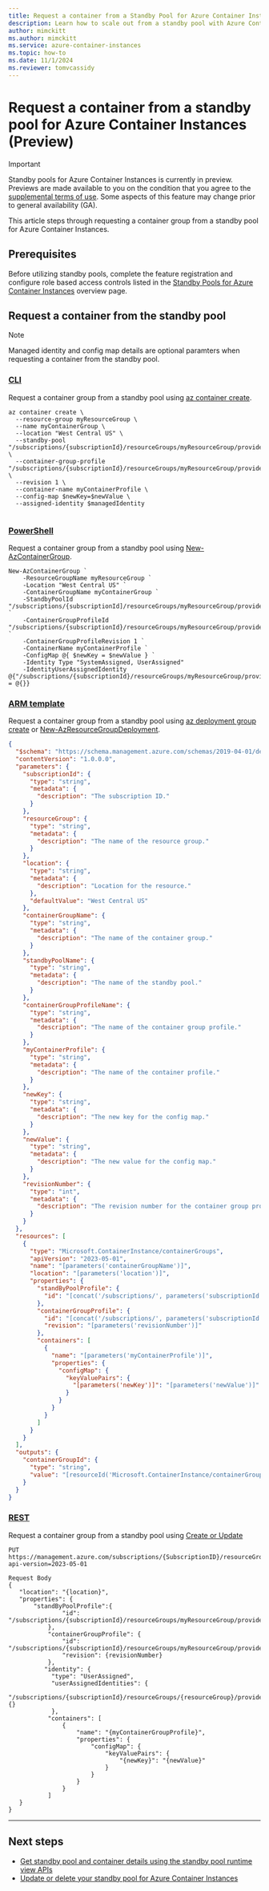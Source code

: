 ```yaml
---
title: Request a container from a Standby Pool for Azure Container Instances(Preview)
description: Learn how to scale out from a standby pool with Azure Container Instances.
author: mimckitt
ms.author: mimckitt
ms.service: azure-container-instances
ms.topic: how-to
ms.date: 11/1/2024
ms.reviewer: tomvcassidy
---
```



# Request a container from a standby pool for Azure Container Instances (Preview)

> [!IMPORTANT]
> Standby pools for Azure Container Instances is currently in preview. Previews are made available to you on the condition that you agree to the [supplemental terms of use](https://azure.microsoft.com/support/legal/preview-supplemental-terms/). Some aspects of this feature may change prior to general availability (GA).

This article steps through requesting a container group from a standby pool for Azure Container Instances.   

## Prerequisites

Before utilizing standby pools, complete the feature registration and configure role based access controls listed in the [Standby Pools for Azure Container Instances](container-instances-standby-pool-overview.md#prerequisites) overview page. 


## Request a container from the standby pool

> [!NOTE]
> Managed identity and config map details are optional paramters when requesting a container from the standby pool. 


### [CLI](#tab/cli)
Request a container group from a standby pool using [az container create](/cli/azure/container).

```azurecli-interactive
az container create \
  --resource-group myResourceGroup \
  --name myContainerGroup \
  --location "West Central US" \
  --standby-pool "/subscriptions/{subscriptionId}/resourceGroups/myResourceGroup/providers/Microsoft.StandbyPool/standbyContainerGroupPools/myStandbyPool" \
  --container-group-profile "/subscriptions/{subscriptionId}/resourceGroups/myResourceGroup/providers/Microsoft.ContainerInstance/containerGroupProfiles/myContainerGroupProfile" \
  --revision 1 \
  --container-name myContainerProfile \
  --config-map $newKey=$newValue \   
  --assigned-identity $managedIdentity


```
### [PowerShell](#tab/powershell)
Request a container group from a standby pool using [New-AzContainerGroup](/powershell/module/az.containerinstance/new-AzContainerGroup).

```azurepowershell-interactive
New-AzContainerGroup `
    -ResourceGroupName myResourceGroup `
    -Location "West Central US" `
    -ContainerGroupName myContainerGroup `
    -StandbyPoolId "/subscriptions/{subscriptionId]/resourceGroups/myResourceGroup/providers/Microsoft.StandbyPool/standbyContainerGroupPools/myStandbyPool" `
    -ContainerGroupProfileId "/subscriptions/{subscriptionId}/resourceGroups/myResourceGroup/providers/Microsoft.ContainerInstance/containerGroupProfiles/myContainerGroupProfile" `
    -ContainerGroupProfileRevision 1 `
    -ContainerName myContainerProfile `
    -ConfigMap @{ $newKey = $newValue } `
    -Identity Type "SystemAssigned, UserAssigned"
    -IdentityUserAssignedIdentity @{"/subscriptions/{subscriptionId}/resourceGroups/myResourceGroup/providers/Microsoft.ManagedIdentity/userAssignedIdentities/{identityName}" = @{}}

```

### [ARM template](#tab/template)
Request a container group from a standby pool using [az deployment group create](/cli/azure/deployment/group) or [New-AzResourceGroupDeployment](/powershell/module/az.resources/new-azresourcegroupdeployment).


```json
{
  "$schema": "https://schema.management.azure.com/schemas/2019-04-01/deploymentTemplate.json#",
  "contentVersion": "1.0.0.0",
  "parameters": {
    "subscriptionId": {
      "type": "string",
      "metadata": {
        "description": "The subscription ID."
      }
    },
    "resourceGroup": {
      "type": "string",
      "metadata": {
        "description": "The name of the resource group."
      }
    },
    "location": {
      "type": "string",
      "metadata": {
        "description": "Location for the resource."
      },
      "defaultValue": "West Central US"
    },
    "containerGroupName": {
      "type": "string",
      "metadata": {
        "description": "The name of the container group."
      }
    },
    "standbyPoolName": {
      "type": "string",
      "metadata": {
        "description": "The name of the standby pool."
      }
    },
    "containerGroupProfileName": {
      "type": "string",
      "metadata": {
        "description": "The name of the container group profile."
      }
    },
    "myContainerProfile": {
      "type": "string",
      "metadata": {
        "description": "The name of the container profile."
      }
    },
    "newKey": {
      "type": "string",
      "metadata": {
        "description": "The new key for the config map."
      }
    },
    "newValue": {
      "type": "string",
      "metadata": {
        "description": "The new value for the config map."
      }
    },
    "revisionNumber": {
      "type": "int",
      "metadata": {
        "description": "The revision number for the container group profile."
      }
    }
  },
  "resources": [
    {
      "type": "Microsoft.ContainerInstance/containerGroups",
      "apiVersion": "2023-05-01",
      "name": "[parameters('containerGroupName')]",
      "location": "[parameters('location')]",
      "properties": {
        "standByPoolProfile": {
          "id": "[concat('/subscriptions/', parameters('subscriptionId'), '/resourceGroups/', parameters('resourceGroup'), '/providers/Microsoft.StandbyPool/standbyContainerGroupPools/', parameters('standbyPoolName'))]"
        },
        "containerGroupProfile": {
          "id": "[concat('/subscriptions/', parameters('subscriptionId'), '/resourceGroups/', parameters('resourceGroup'), '/providers/Microsoft.ContainerInstance/containerGroupProfiles/', parameters('containerGroupProfileName'))]",
          "revision": "[parameters('revisionNumber')]"
        },
        "containers": [
          {
            "name": "[parameters('myContainerProfile')]",
            "properties": {
              "configMap": {
                "keyValuePairs": {
                  "[parameters('newKey')]": "[parameters('newValue')]"
                }
              }
            }
          }
        ]
      }
    }
  ],
  "outputs": {
    "containerGroupId": {
      "type": "string",
      "value": "[resourceId('Microsoft.ContainerInstance/containerGroups', parameters('containerGroupName'))]"
    }
  }
}

```


### [REST](#tab/rest)
Request a container group from a standby pool using [Create or Update](/rest/api/container-instances/container-groups/create-or-update)

```HTTP
PUT
https://management.azure.com/subscriptions/{SubscriptionID}/resourceGroups/myResourceGroup/providers/Microsoft.ContainerInstance/containerGroups/myContainerGroup?api-version=2023-05-01 

Request Body
{
   "location": "{location}",
   "properties": {
       "standByPoolProfile":{
               "id": "/subscriptions/{subscriptionId}/resourceGroups/myResourceGroup/providers/Microsoft.StandbyPool/standbyContainerGroupPools/myStandbyPool"
           },
           "containerGroupProfile": {
               "id": "/subscriptions/{subscriptionId}/resourceGroups/myResourceGroup/providers/Microsoft.ContainerInstance/containerGroupProfiles/myContainerGroupProfile",
               "revision": {revisionNumber}
           },
          "identity": {
            "type": "UserAssigned",
            "userAssignedIdentities": {
              "/subscriptions/{subscriptionId}/resourceGroups/{resourceGroup}/providers/Microsoft.ManagedIdentity/userAssignedIdentities/{identity}": {}
            },
           "containers": [
               {
                   "name": "{myContainerGroupProfile}",
                   "properties": {
                       "configMap": {
                           "keyValuePairs": {
                               "{newKey}": "{newValue}"
                           }
                       }
                   }
               }
           ]
   }
}
```

---



## Next steps

- [Get standby pool and container details using the standby pool runtime view APIs](container-instances-standby-pool-get-details.md)
- [Update or delete your standby pool for Azure Container Instances](container-instances-standby-pool-update-delete.md)
